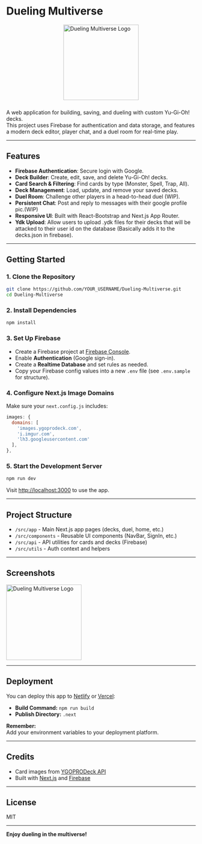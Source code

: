 # Dueling Multiverse

<img src="https://i.imgur.com/9MteXcC.png" alt="Dueling Multiverse Logo" width="200" style="display:block;margin:0 auto 24px;" />

A web application for building, saving, and dueling with custom Yu-Gi-Oh! decks.  
This project uses Firebase for authentication and data storage, and features a modern deck editor, player chat, and a duel room for real-time play.

---

## Features

- **Firebase Authentication**: Secure login with Google.
- **Deck Builder**: Create, edit, save, and delete Yu-Gi-Oh! decks.
- **Card Search & Filtering**: Find cards by type (Monster, Spell, Trap, All).
- **Deck Management**: Load, update, and remove your saved decks.
- **Duel Room**: Challenge other players in a head-to-head duel (WIP).
- **Persistent Chat**: Post and reply to messages with their google profile pic.(WIP)
- **Responsive UI**: Built with React-Bootstrap and Next.js App Router.
- **Ydk Upload**: Allow users to upload .ydk files for their decks that will be attacked to their user id on the database (Basically adds it to the decks.json in firebase).

---

## Getting Started

### 1. Clone the Repository

```bash
git clone https://github.com/YOUR_USERNAME/Dueling-Multiverse.git
cd Dueling-Multiverse
```

### 2. Install Dependencies

```bash
npm install
```

### 3. Set Up Firebase

- Create a Firebase project at [Firebase Console](https://console.firebase.google.com/).
- Enable **Authentication** (Google sign-in).
- Create a **Realtime Database** and set rules as needed.
- Copy your Firebase config values into a new `.env` file (see `.env.sample` for structure).

### 4. Configure Next.js Image Domains

Make sure your `next.config.js` includes:
```js
images: {
  domains: [
    'images.ygoprodeck.com',
    'i.imgur.com',
    'lh3.googleusercontent.com'
  ],
},
```

### 5. Start the Development Server

```bash
npm run dev
```
Visit [http://localhost:3000](http://localhost:3000) to use the app.

---

## Project Structure

- `/src/app` - Main Next.js app pages (decks, duel, home, etc.)
- `/src/components` - Reusable UI components (NavBar, SignIn, etc.)
- `/src/api` - API utilities for cards and decks (Firebase)
- `/src/utils` - Auth context and helpers

---

## Screenshots

<img src="https://i.imgur.com/9MteXcC.png" alt="Dueling Multiverse Logo" width="200" />

---

## Deployment

You can deploy this app to [Netlify](https://www.netlify.com/) or [Vercel](https://vercel.com/):

- **Build Command:** `npm run build`
- **Publish Directory:** `.next`

**Remember:**  
Add your environment variables to your deployment platform.

---

## Credits

- Card images from [YGOPRODeck API](https://ygoprodeck.com/api-guide/)
- Built with [Next.js](https://nextjs.org/) and [Firebase](https://firebase.google.com/)

---

## License

MIT

---

**Enjoy dueling in the multiverse!**
